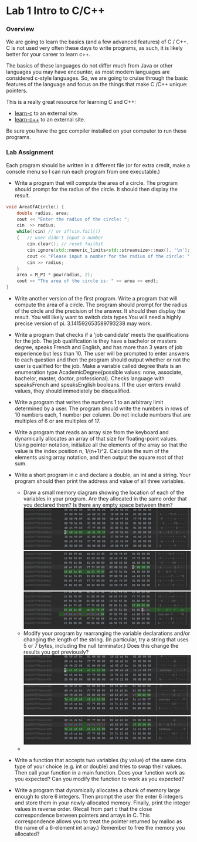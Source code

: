 # Lab 1 Intro to C/C++
### Overview
We are going to learn the basics (and a few advanced features) of C / C++. C is not used very often these days to write programs, as such, it is likely better for your career to learn c++.

The basics of these languages do not differ much from Java or other languages you may have encounter, as most modern languages are considered c-style languages.
So, we are going to cruise through the basic features of the language and focus on the things that make C /C++ unique: pointers.

This is a really great resource for learning C and C++:
- [learn-c](https://www.learn-c.org/en/WelcomeLinks) to an external site.
- [learn-c++](https://www.learn-cpp.org/Links) to an external site.

Be sure you have the gcc compiler installed on your computer to run these programs.

### Lab Assignment
Each program should be written in a different file (or for extra credit, make a console menu so I can run each program from one executable.)

- Write a program that will compute the area of a circle. The program should prompt for the radius of the circle. It should then display the result.
```c++
void AreaOfACircle() {
    double radius, area;
    cout << "Enter the radius of the circle: ";
    cin  >> radius;
    while(!cin) // or if(cin.fail())
    {   // user didn't input a number
        cin.clear(); // reset failbit
        cin.ignore(std::numeric_limits<std::streamsize>::max(), '\n');
        cout << "Please input a number for the radius of the circle: ";
        cin >> radius;
    }
    area = M_PI * pow(radius, 2);
    cout << "The area of the circle is: " << area << endl;
}
```
- Write another version of the first program. Write a program that will compute the area of a circle. The program should prompt for the radius of the circle and the precision of the answer.  It should then display the result.  You will likely want to switch data types.You will need a highly precise version of pi. 3.141592653589793238 may work.

- Write a program that checks if a 'job candidate' meets the qualifications for the job. The job qualification is they have a bachelor or masters degree, speaks French and English, and has more than 3 years of job experience but less than 10. The user will be prompted to enter answers to each question and then the program should output whether or not the user is qualified for the job. Make a variable called degree thats is an enumeration type AcademicDegree(possible values: none, associate, bachelor, master, doctor, professional). Checks language with speaksFrench and speaksEnglish booleans. If the user enters invalid values, they should immediately be disqualified.

- Write a program that writes the numbers 1 to an arbitrary limit determined by a user. The program should write the numbers in rows of 10 numbers each, 1 number per column. Do not include numbers that are multiples of 6 or are multiples of 17.

- Write a program that reads an array size from the keyboard and dynamically allocates an array of that size for floating-point values. Using pointer notation, initialize all the elements of the array so that the value is the index position n, 1/(n+1)^2. Calculate the sum of the elements using array notation, and then output the square root of that sum.
- Write a short program in c and declare a double, an int and a string. Your program should then print the address and value of all three variables.
  - Draw a small memory diagram showing the location of each of the variables in your program. Are they allocated in the same order that you declared them? Is there any empty space between them?
    ![1-double.png](memory-diagrams/first-order/1-double.png)
    ![2-double-int.png](memory-diagrams/first-order/2-double-int.png)
    ![3-double-int-string.png](memory-diagrams/first-order/3-double-int-string.png)
  - Modify your program by rearranging the variable declarations and/or changing the length of the string. (In particular, try a string that uses 5 or 7 bytes, including the null terminator.) Does this change the results you got previously?
    ![1-string.png](memory-diagrams/second-order/1-string.png)
    ![2-string-int.png](memory-diagrams/second-order/2-string-int.png)
    ![3-string-int-double.png](memory-diagrams/second-order/3-string-int-double.png)
  - 
- Write a function that accepts two variables (by value) of the same data type of your choice (e.g. int or double) and tries to swap their values.  Then call your function in a main function.  Does your function work as you expected? Can you modify the function to work as you expected?

- Write a program that dynamically allocates a chunk of memory large enough to store 6 integers. Then prompt the user the enter 6 integers and store them in your newly-allocated memory. Finally, print the integer values in reverse order. (Recall from part c that the close correspondence between pointers and arrays in C. This correspondence allows you to treat the pointer returned by malloc as the name of a 6-element int array.) Remember to free the memory you allocated?